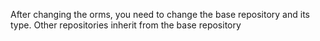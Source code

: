 After changing the orms, you need to change the base repository and its type. Other repositories inherit from the base repository
